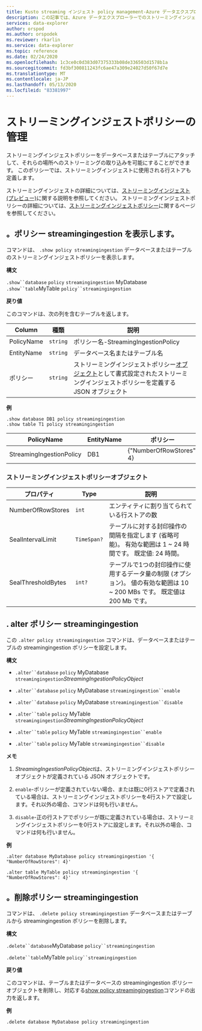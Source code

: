 ```yaml
---
title: Kusto streaming インジェスト policy management-Azure データエクスプローラー
description: この記事では、Azure データエクスプローラーでのストリーミングインジェストポリシーの管理について説明します。
services: data-explorer
author: orspod
ms.author: orspodek
ms.reviewer: rkarlin
ms.service: data-explorer
ms.topic: reference
ms.date: 02/24/2020
ms.openlocfilehash: 1c3ce0c0d383d07375333b08de336503d1578b1a
ms.sourcegitcommit: fd3bf300811243fc6ae47a309e24027d50f67d7e
ms.translationtype: MT
ms.contentlocale: ja-JP
ms.lasthandoff: 05/13/2020
ms.locfileid: "83381997"
---
```

# <a name="streaming-ingestion-policy-management"></a>ストリーミングインジェストポリシーの管理

ストリーミングインジェストポリシーをデータベースまたはテーブルにアタッチして、それらの場所へのストリーミングの取り込みを可能にすることができます。 このポリシーでは、ストリーミングインジェストに使用される行ストアも定義します。

ストリーミングインジェストの詳細については、[ストリーミングインジェスト (プレビュー)](../../ingest-data-streaming.md)に関する説明を参照してください。 ストリーミングインジェストポリシーの詳細については、[ストリーミングインジェストポリシー](streamingingestionpolicy.md)に関するページを参照してください。

## <a name="show-policy-streamingingestion"></a>。ポリシー streamingingestion を表示します。

コマンドは、 `.show policy streamingingestion` データベースまたはテーブルのストリーミングインジェストポリシーを表示します。

**構文**

`.show``database` `policy` `streamingingestion` 
 MyDatabase `.show``table`MyTable `policy``streamingingestion`

**戻り値**

このコマンドは、次の列を含むテーブルを返します。

|Column    |種類    |説明
|---|---|---
|PolicyName|`string`|ポリシー名-StreamingIngestionPolicy
|EntityName|`string`|データベース名またはテーブル名
|ポリシー    |`string`|ストリーミングインジェストポリシー[オブジェクト](#streaming-ingestion-policy-object)として書式設定されたストリーミングインジェストポリシーを定義する JSON オブジェクト

**例**

```kusto
.show database DB1 policy streamingingestion 
.show table T1 policy streamingingestion 
```

|PolicyName|EntityName|ポリシー|ChildEntities|EntityType|
|---|---|---|---|---|
|StreamingIngestionPolicy|DB1|{"NumberOfRowStores": 4}

### <a name="streaming-ingestion-policy-object"></a>ストリーミングインジェストポリシーオブジェクト

|プロパティ  |Type    |説明                                                       |
|----------|--------|------------------------------------------------------------------|
|NumberOfRowStores |`int`  |エンティティに割り当てられている行ストアの数|
|SealIntervalLimit|`TimeSpan?`|テーブルに対する封印操作の間隔を指定します (省略可能)。 有効な範囲は 1 ~ 24 時間です。 既定値: 24 時間。|
|SealThresholdBytes|`int?`|テーブルで1つの封印操作に使用するデータ量の制限 (オプション)。 値の有効な範囲は 10 ~ 200 MBs です。 既定値は 200 Mb です。|

## <a name="alter-policy-streamingingestion"></a>. alter ポリシー streamingingestion

この `.alter policy streamingingestion` コマンドは、データベースまたはテーブルの streamingingestion ポリシーを設定します。

**構文**

* `.alter``database` `policy` MyDatabase `streamingingestion`*StreamingIngestionPolicyObject*

* `.alter``database` `policy` MyDatabase `streamingingestion``enable`

* `.alter``database` `policy` MyDatabase `streamingingestion``disable`

* `.alter``table` `policy` MyTable `streamingingestion`*StreamingIngestionPolicyObject*

* `.alter``table` `policy` MyTable `streamingingestion``enable`

* `.alter``table` `policy` MyTable `streamingingestion``disable`

**メモ**

1. *StreamingIngestionPolicyObject*は、ストリーミングインジェストポリシーオブジェクトが定義されている JSON オブジェクトです。

2. `enable`-ポリシーが定義されていない場合、または既に0行ストアで定義されている場合は、ストリーミングインジェストポリシーを4行ストアで設定します。それ以外の場合、コマンドは何も行いません。

3. `disable`-正の行ストアでポリシーが既に定義されている場合は、ストリーミングインジェストポリシーを0行ストアに設定します。それ以外の場合、コマンドは何も行いません。

**例**

```kusto
.alter database MyDatabase policy streamingingestion '{  "NumberOfRowStores": 4}'

.alter table MyTable policy streamingingestion '{  "NumberOfRowStores": 4}'
```

## <a name="delete-policy-streamingingestion"></a>。削除ポリシー streamingingestion

コマンドは、 `.delete policy streamingingestion` データベースまたはテーブルから streamingingestion ポリシーを削除します。

**構文** 

`.delete``database`MyDatabase `policy``streamingingestion`

`.delete``table`MyTable `policy``streamingingestion`

**戻り値**

このコマンドは、テーブルまたはデータベースの streamingingestion ポリシーオブジェクトを削除し、対応する[show policy streamingingestion](#show-policy-streamingingestion)コマンドの出力を返します。

**例**

```kusto
.delete database MyDatabase policy streamingingestion 
```
